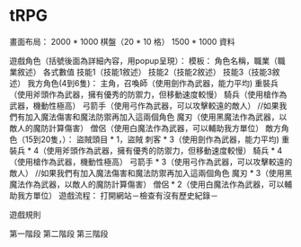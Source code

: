 # tRPG

畫面布局：
	2000 * 1000 棋盤（20 * 10 格）
	1500 * 1000 資料

遊戲角色（括號後面為詳細內容，用popup呈現）：
	模板：
		角色名稱，職業（職業敘述）
		各式數值
		技能1（技能1敘述）
		技能2（技能2敘述）
		技能3（技能3敘述）
	我方角色(4到6隻)：
		主角，召喚師（使用劍作為武器，能力平均)
		重裝兵（使用斧頭作為武器，擁有優秀的防禦力，但移動速度較慢）
		騎兵（使用槍作為武器，機動性極高）
		弓箭手（使用弓作為武器，可以攻擊較遠的敵人）
			//如果我們有加入魔法傷害和魔法防禦再加入這兩個角色
		魔刃（使用黑魔法作為武器，以敵人的魔防計算傷害）
		僧侶（使用白魔法作為武器，可以輔助我方單位）
	敵方角色（15到20隻，）：
		盜賊頭目 * 1，盜賊
		刺客 * 3（使用劍作為武器，能力平均)
		重裝兵 * 4（使用斧頭作為武器，擁有優秀的防禦力，但移動速度較慢）
		騎兵 * 4（使用槍作為武器，機動性極高）
		弓箭手 * 3（使用弓作為武器，可以攻擊較遠的敵人）
			//如果我們有加入魔法傷害和魔法防禦再加入這兩個角色
		魔刃 * 3（使用黑魔法作為武器，以敵人的魔防計算傷害）
		僧侶 * 2（使用白魔法作為武器，可以輔助我方單位）
遊戲流程：
	打開網站－檢查有沒有歷史紀錄－

遊戲規則

第一階段
第二階段
第三階段